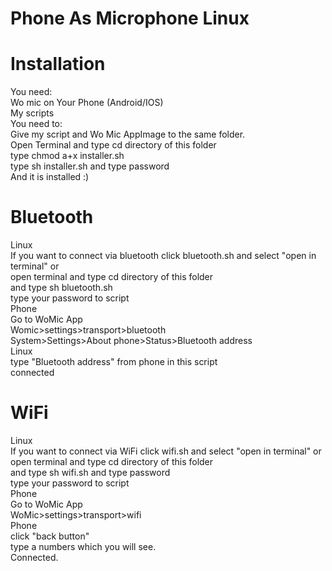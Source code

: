 # Phone As Microphone Linux<br />
# Installation <br />
You need: <br />
Wo mic on Your Phone (Android/IOS)<br />
My scripts<br />
You need to: <br />
Give my script and Wo Mic AppImage to the same folder.<br />
Open Terminal and type cd directory of this folder<br />
type chmod a+x installer.sh<br />
type sh installer.sh and type password <br />
And it is installed :)<br />
# Bluetooth
Linux <br />
If you want to connect via bluetooth click bluetooth.sh and select "open in terminal" or <br />
open terminal and type cd directory of this folder <br /> 
and type sh bluetooth.sh <br />
type your password to script<br />
Phone<br />
Go to WoMic App <br />
Womic>settings>transport>bluetooth <br />
System>Settings>About phone>Status>Bluetooth address <br />
Linux<br />
type "Bluetooth address" from phone in this script <br />
connected
# WiFi
Linux<br />
If you want to connect via WiFi click wifi.sh and select "open in terminal" or <br />
open terminal and type cd directory of this folder <br /> 
and type sh wifi.sh and type password<br />
type your password to script <br />
Phone<br />
Go to WoMic App <br />
WoMic>settings>transport>wifi <br />
Phone <br />
click "back button" <br />
type a numbers which you will see.
<br />Connected.
